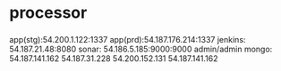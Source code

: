 # processor
### 
app(stg):54.200.1.122:1337
app(prd):54.187.176.214:1337
jenkins: 54.187.21.48:8080
sonar:   54.186.5.185:9000:9000	admin/admin
mongo:	 54.187.141.162
		 54.187.31.228
		 54.200.152.131
	     54.187.141.162

